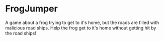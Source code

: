 # FrogJumper

A game about a frog trying to get to it's home, but the roads are filled with malicious road ships. 
Help the frog get to it's home without getting hit by the road ships!
